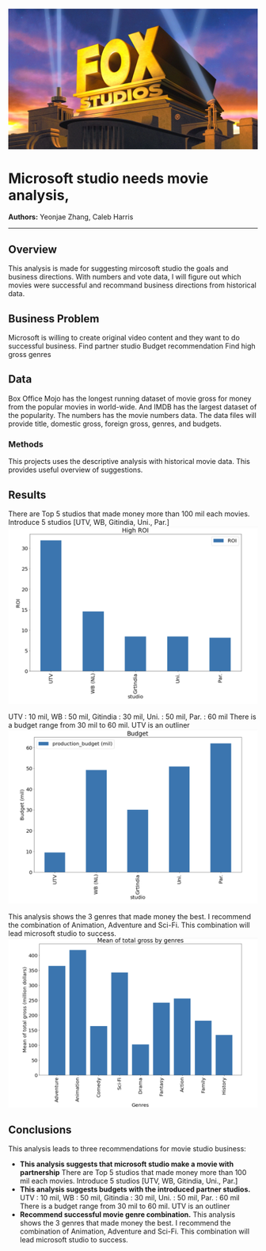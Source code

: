 
![example](images/FoxStudio.webp)
# Microsoft studio needs movie analysis,

**Authors:** Yeonjae Zhang, Caleb Harris
***
## Overview

This analysis is made for suggesting mircosoft studio the goals and business directions. With numbers and vote data, I will figure out which movies were successful and recommand business directions from historical data.

## Business Problem

Microsoft is willing to create original video content and they want to do successful business.
Find partner studio
Budget recommendation
Find high gross genres

## Data

Box Office Mojo has the longest running dataset of movie gross for money from the popular movies in world-wide. And IMDB has the largest dataset of the popularity. The numbers has the movie numbers data. The data files will provide title, domestic gross, foreign gross, genres, and budgets.

### Methods

This projects uses the descriptive analysis with historical movie data. This provides useful overview of suggestions.

## Results
There are Top 5 studios that made money more than 100 mil each movies. Introduce 5 studios [UTV, WB, Gitindia, Uni., Par.]
![ROI](images/ROI.png)

UTV : 10 mil, WB : 50 mil, Gitindia : 30 mil, Uni. : 50 mil, Par. : 60 mil
There is a budget range from 30 mil to 60 mil. UTV is an outliner
![Budget](images/Budget.png)

This analysis shows the 3 genres that made money the best. I recommend the combination of Animation, Adventure and Sci-Fi. This combination will lead microsoft studio to success.
![Genre](images/Genre.png)

## Conclusions
This analysis leads to three recommendations for movie studio business:

* **This analysis suggests that microsoft studio make a movie with partnership** There are Top 5 studios that made money more than 100 mil each movies. Introduce 5 studios [UTV, WB, Gitindia, Uni., Par.]
* **This analysis suggests budgets with the introduced partner studios.**  UTV : 10 mil, WB : 50 mil, Gitindia : 30 mil, Uni. : 50 mil, Par. : 60 mil There is a budget range from 30 mil to 60 mil. UTV is an outliner
* **Recommend successful movie genre combination.** This analysis shows the 3 genres that made money the best. I recommend the combination of Animation, Adventure and Sci-Fi. This combination will lead microsoft studio to success.
